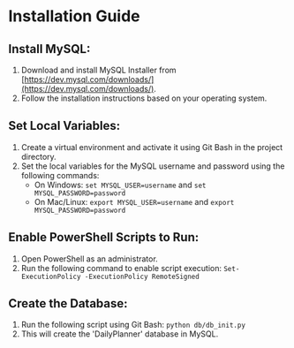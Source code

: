 # Installation Guide

## Install MySQL:

1. Download and install MySQL Installer from [https://dev.mysql.com/downloads/](https://dev.mysql.com/downloads/).
3. Follow the installation instructions based on your operating system.

## Set Local Variables:

1. Create a virtual environment and activate it using Git Bash in the project directory.
2. Set the local variables for the MySQL username and password using the following commands:
    - On Windows: `set MYSQL_USER=username` and `set MYSQL_PASSWORD=password`
    - On Mac/Linux: `export MYSQL_USER=username` and `export MYSQL_PASSWORD=password`

## Enable PowerShell Scripts to Run:

1. Open PowerShell as an administrator.
2. Run the following command to enable script execution: `Set-ExecutionPolicy -ExecutionPolicy RemoteSigned`

## Create the Database:

1. Run the following script using Git Bash: `python db/db_init.py`
2. This will create the 'DailyPlanner' database in MySQL.

